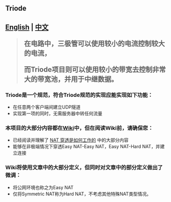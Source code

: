 <h2>Triode <h2/><a href="README_EN.MD">English</a> | <a href="README.MD">中文</a>

>
> 在电路中，三极管可以使用较小的电流控制较大的电流，
> 
> 而Triode项目则可以使用较小的带宽去控制非常大的带宽池，并用于中继数据。

### Triode是一个规范，符合Triode规范的实现应能实现如下功能：

* 在任意两个客户端间建立UDP隧道
* 实现第一项的同时，无需服务器中转任何流量

### 本项目的大部分内容都在[Wiki](https://github.com/Xor7Studio/Triode/wiki)中，但在阅读Wiki前，请确保您：
* 已经阅读并理解了 [NAT 穿透是如何工作的](https://arthurchiao.art/blog/how-nat-traversal-works-zh/) 中的大部分内容
* 能够在非极端情况下穿透Easy NAT-Easy NAT，Easy NAT-Hard NAT，并建立连接

### Wiki将使用文章中的大部分定义，但同时对文章中的部分定义做出了微调：
* 将公网环境也称之为Easy NAT
* 仅将Symmetric NAT称为Hard NAT，不考虑其他特殊NAT类型情况。
